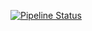 [![Pipeline Status](https://gitlab.com/stasys/int-shipment-discount-module/badges/master/pipeline.svg)](https://gitlab.com/stasys/int-shipment-discount-module/pipelines)
